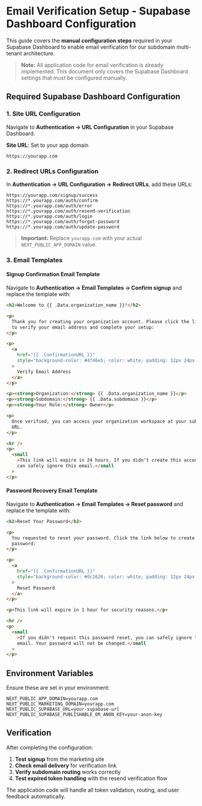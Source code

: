 # Email Verification Setup - Supabase Dashboard Configuration

This guide covers the **manual configuration steps** required in your Supabase Dashboard to enable email verification for our subdomain multi-tenant architecture.

> **Note:** All application code for email verification is already implemented. This document only covers the Supabase Dashboard settings that must be configured manually.

## Required Supabase Dashboard Configuration

### 1. Site URL Configuration

Navigate to **Authentication → URL Configuration** in your Supabase Dashboard.

**Site URL**: Set to your app domain

```
https://yourapp.com
```

### 2. Redirect URLs Configuration

In **Authentication → URL Configuration → Redirect URLs**, add these URLs:

```
https://yourapp.com/signup/success
https://*.yourapp.com/auth/confirm
https://*.yourapp.com/auth/error
https://*.yourapp.com/auth/resend-verification
https://*.yourapp.com/auth/login
https://*.yourapp.com/auth/forgot-password
https://*.yourapp.com/auth/update-password
```

> **Important:** Replace `yourapp.com` with your actual `NEXT_PUBLIC_APP_DOMAIN` value.

### 3. Email Templates

#### Signup Confirmation Email Template

Navigate to **Authentication → Email Templates → Confirm signup** and replace the template with:

```html
<h2>Welcome to {{ .Data.organization_name }}!</h2>

<p>
  Thank you for creating your organization account. Please click the link below
  to verify your email address and complete your setup:
</p>

<p>
  <a
    href="{{ .ConfirmationURL }}"
    style="background-color: #4f46e5; color: white; padding: 12px 24px; text-decoration: none; border-radius: 6px; display: inline-block;"
  >
    Verify Email Address
  </a>
</p>

<p><strong>Organization:</strong> {{ .Data.organization_name }}</p>
<p><strong>Subdomain:</strong> {{ .Data.subdomain }}</p>
<p><strong>Your Role:</strong> Owner</p>

<p>
  Once verified, you can access your organization workspace at your subdomain
  URL.
</p>

<hr />
<p>
  <small
    >This link will expire in 24 hours. If you didn't create this account, you
    can safely ignore this email.</small
  >
</p>
```

#### Password Recovery Email Template

Navigate to **Authentication → Email Templates → Reset password** and replace the template with:

```html
<h2>Reset Your Password</h2>

<p>
  You requested to reset your password. Click the link below to create a new
  password:
</p>

<p>
  <a
    href="{{ .ConfirmationURL }}"
    style="background-color: #dc2626; color: white; padding: 12px 24px; text-decoration: none; border-radius: 6px; display: inline-block;"
  >
    Reset Password
  </a>
</p>

<p>This link will expire in 1 hour for security reasons.</p>

<hr />
<p>
  <small
    >If you didn't request this password reset, you can safely ignore this
    email. Your password will not be changed.</small
  >
</p>
```

## Environment Variables

Ensure these are set in your environment:

```env
NEXT_PUBLIC_APP_DOMAIN=yourapp.com
NEXT_PUBLIC_MARKETING_DOMAIN=yourapp.com
NEXT_PUBLIC_SUPABASE_URL=your-supabase-url
NEXT_PUBLIC_SUPABASE_PUBLISHABLE_OR_ANON_KEY=your-anon-key
```

## Verification

After completing the configuration:

1. **Test signup** from the marketing site
2. **Check email delivery** for verification link
3. **Verify subdomain routing** works correctly
4. **Test expired token handling** with the resend verification flow

The application code will handle all token validation, routing, and user feedback automatically.
